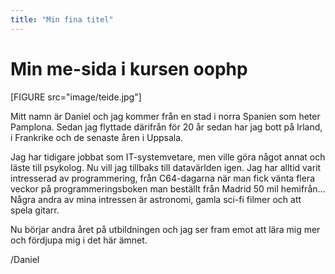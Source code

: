 ```yaml
---
title: "Min fina titel"
---
```

Min me-sida i kursen oophp
=========================

[FIGURE src="image/teide.jpg"]

Mitt namn är Daniel och jag kommer från en stad i norra Spanien som heter Pamplona. Sedan jag flyttade därifrån för 20 år sedan har jag bott på Irland, i Frankrike och de senaste åren i Uppsala.

Jag har tidigare jobbat som IT-systemvetare, men ville göra något annat och läste till psykolog. Nu vill jag tillbaks till datavärlden igen. Jag har alltid varit intresserad av programmering, från C64-dagarna när man fick vänta flera veckor på programmeringsboken man beställt från Madrid 50 mil hemifrån... Några andra av mina intressen är astronomi, gamla sci-fi filmer och att spela gitarr.

Nu börjar andra året på utbildningen och jag ser fram emot att lära mig mer och fördjupa mig i det här ämnet. 

/Daniel
